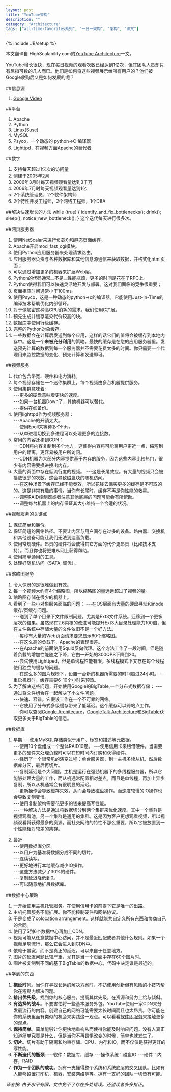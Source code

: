 ```yaml
---
layout: post
title: "YouTube架构"
description: ""
category: "Architecture"
tags: ["all-time-favorites系列", "一日一架构", "架构", "译文"]
---
```

{% include JB/setup %}

本文翻译自 HighScalability.com的[YouTube Architecture](http://highscalability.com/youtube-architecture)一文。

YouTube增长很快，现在每日视频的观看次数已经达到1亿次，但其团队人员却只有屈指可数的几人而已。他们是如何将这些视频展示给所有用户的？他们被Google收购后又是如何发展的呢？

##信息源
1. [Google Video](http://video.google.com/videoplay?docid=-6304964351441328559)

##平台
1. Apache
2. Python
3. Linux(Suse)
4. MySQL
5. Psyco，一个动态的 python->C 编译器
6. Lighttpd，在视频方面Apache的替代者

##数字
1. 支持每天超过1亿次的访问量
2. 创建于2005年2月
3. 2006年3月时每天视频观看量达到3千万
4. 2006年7月时每天视频观看量达到1亿
5. 2个系统管理员，2个软件架构师
6. 2个特性开发工程师，2个网络工程师，1个DBA

##解决快速增长的方法
    while (true)
    { 
        identify_and_fix_bottlenecks();
        drink();
        sleep();
        notice_new_bottleneck();
    }
这个迭代每天进行很多次。

##网页服务器
1. 使用NetScalar来进行负载均和静态页面缓存。
2. Apache开启mod_fast_cgi模块。
3. 使用Python应用服务器来处理请求路由。
4. 应用服务器负责与各种数据库和其他信息源通信来获取数据，并格式化html页面；
5. 可以通过增加更多的机器来扩展Web层。
6. Python的代码通常__不是__性能瓶颈，更多的时间是花在了RPC上。
7. Python使得我们可以快速灵活地开发与部署。这对我们面临的竞争很重要；
8. 页面相应时间通常小于100ms。
9. 使用Psyco，这是一种动态的python->c的编译器，它能使用Just-In-Time的编译技术帮助优化内部循环。
10. 对于像加密这种高CPU消耗的需求，我们使用C扩展。
11. 预先生成并缓存渲染代价较高的块。
12. 数据库中使用行级缓存。
13. 完整的Python对象缓存。
14. 一些数据会在计算后发送到每个应用，这样的话它们的值将会被缓存到本地内存中。这是一个**未被充分利用**的策略。最快的缓存是在您的应用服务器里。发送预先计算的数据到每一个服务器并不需要花费太多的时间。你只需要一个代理用来监控数据的变化、预先计算和发送即可。

##视频服务
1. 代价包含带宽、硬件和电力消耗。
2. 每个视频存储在一个迷你集群上。每个视频由多台机器提供服务。
3. 使用集群意味着:  
  ---更多的硬盘意味着更快的速度。  
  ---如果一台机器Down了，其他机器可以替代。  
  ---提供在线备份。  
4. 使用lighttpd作为视频服务器：  
  ---Apache的开销太大。  
  ---使用Epoll来等待多个Fds。  
  ---从单进程切换到多进程可以处理更多的连接数。   
5. 常用的内容迁移到CDN：  
  ---CDN将内容复制到多个地方，这使得内容将可能离用户更近一点，缩短到用户的距离，更容易被用户所访问。  
  ---CDN机器为大部分内容提供基于内存的服务，因为这些内容比较热门，很少有内容需要换进换出内存。  
6. 大量的页面中存在低流行度的视频。
  ---这是长尾效应。有大量的视频只会被播放很少的次数，这会导致磁盘块的随机访问。  
  ---在这种场景下缓存已经不能奏效，所以花钱去偶买更多的缓存是不可取的的。这是非常有趣的事情。当你有长尾时，缓存不再是你性能的救星。  
  ---调整RAID控制器或者注意其他底层的问题可能会有所帮助。  
  ---调整每台机器上的内存保证其大小维持一个合适的状况。  

##视频服务的关键点
1. 保证简单和廉价。  
2. 保证简短的网络路径。不要让内容与用户间存在过多的设备。路由器、交换机和其他设备可能让我们无法到达高负载。  
3. 使用常规硬件。昂贵的硬件将会使得其它方面的代价更昂贵（比如技术支持）。而且你也将更难从网上获得帮助。  
4. 使用简单通用的工具。
5. 处理好随机访问（SATA, 调优）。  

##缩略图服务
1. 令人惊讶的是很难做到有效。  
2. 每一个视频大约有4个缩略图，所以缩略图的量远远超过了视频的量。  
3. 缩略图存储在很少的机器上。  
4. 看到了一些小对象服务面临的问题：
  ---在OS层面有大量的硬盘寻址和inode缓存/页缓存问题。  
  ---碰到了单个目录下文件限制问题。尤其是Ext3文件系统。迁移到一个更多层次的结果。虽然现在2.6内核的改进可能提升Ext3大目录处理能力100倍，但在文件系统中存储大量的文件依旧不是一个好方法。  
  ---每秒有大量的Web页面请求要求显示60个缩略图。  
  ---在这么高的负载下，Apache的表现很差。  
  ---在Apache的前面使用Squid反向代理。这个方法工作了一段时间，但是随着负载的增加性能随之下降，它由一开始的300QPS下降到20。  
  ---尝试使用Lighttped，但是单线程性能有限。多线程模式下又存在每个线程使用独立的缓存的问题。  
  ---在这么多的图片规模下，设置一台新的机器所需要的时间超过24小时。 
  ---重启机器时，缓存需要6-10个小时来预热。  
5. 为了解决这些问题，开始使用Google的BigTable,一个分布式数据存储：
  ---通过将文件组合在一起解决了小文件问题。  
  ---快速、容错。它假设工作在一个不可靠的网络。  
  ---它使用了分布式多级缓存带来了低延迟。这个缓存可以跨站点工作。  
  ---你可以查阅[Google Architecure](http://highscalability.com/google-architecture)，[GoogleTalk Architecture](http://highscalability.com/googletalk-architecture)和[BigTable](http://highscalability.com/tags/bigtable)获取更多关于BigTable的信息。  

##数据库
1. 早期
 ---使用MySQL存储类似于用户、标签和描述等元数据。  
 ---使用10个盘组成一个整体RAID10卷。
 ---使用信用卡来租借硬件。当需要更多的硬件来处理负载时可以在短时间内订购和获得硬件。  
 ---经历了一个很常见的演变过程：单台服务器，到一主机多读从机，然后数据库分区，最后再切片。  
 ---复制延迟是个大问题。主机是运行在强劲机器下的多线程服务器，所以它能够处理大量的工作，而从机通常配置相对差点，而且是单线程，再加上异步复制，所以从机通常会有很明显的延迟。  
 ---更新操作会导致缓存失效，从而会导致磁盘操作。而速度较慢的IO操作也会导致复制变慢。  
 ---使用复制架构需要花更多的钱来提高写性能。  
 ---一种解决方法是通过将数据切分到两个集群来优化速度。其中一个集群是视频观看池，另一个集群是通用的集群。这是因为客户更想观看视频，所以视频观看将获得最多的资源。而社交网络的特性不那么重要，所以它被放置到一个性能相对较差的集群。

2. 最近  
   ---使用数据库分区。  
   ---以用户为基准将数据分成不同的切片。  
   ---连续读写。  
   ---更好地进行本地缓存减少IO操作。  
   ---这些方法减少了30%的硬件。  
   ---复制延迟降低到0。  
   ---可以随意地扩展数据库。  

##数据中心策略
1. 一开始使用主机托管服务。在使用信用卡的前提下它是唯一的出路。  
2. 主机托管服务不能扩展。你不能控制硬件和网络协议。  
3. 于是变成了colocation arrangement。这样就能共自定义所有东西和协商自己的合同。  
4. 使用了5到6个数据中心再加上CDN。  
5. 视频可能从任意数据中心访问，并不是最近匹配或者其他什么规则。如果一个视频足够流行，那么它会进入到CDN中。  
6. 依赖于带宽，而不是真正的延迟。可以来自于任意地方。  
7. 图片的延迟问题比较严重，尤其是当一个页面中存在60个图片时。  
8. 图片被复制到不同的基于BigTable的数据中心，代码中决定谁是最近的。

##学到的东西
1. **拖延时间**。当你在寻找长远的解决方案时，不妨使用创新但有风险的小技巧帮你在短期内解决问题。  
2. **排出优先级**。找到你的核心服务，提高其优先级，在资源和努力上给与倾斜。  
3. **有选择的战斗**。不要害怕将一些基本服务外包。YouTube使用一家CDN来分发最流行的内容。创建自己的网络可能需要太长时间而且也太昂贵。你可能在你的系统里面有类似的机会来实践这一观点。可以看看[软件即服务](http://highscalability.com/tags/saas)来接触更多的观点。  
4. **保持简单**。简单能够让你更快地重构从而使得你能及时响应问题。没有人真正知道简单究竟是什么，但是当你不再畏惧改变的时候，简单也就发生了。
5. **切片**。切片有助于隔离和约束存储、CPU、内存和IO，而不仅仅是获得更好的写性能。  
6. **不断迭代的瓶颈**:
  ---软件：数据库，缓存
  ---操作系统：磁盘IO
  ---硬件：内存，RAID
7. **作为一个团队的成功**。拥有一支懂得整个系统和系统底层的交叉团队。比如有人能够设置打印机，机器，安装网络等等。拥有一支好的团队一切皆有可能。

*译者按: 由于水平有限，文中免不了存在多处错误。还望读者多多指正*。 

